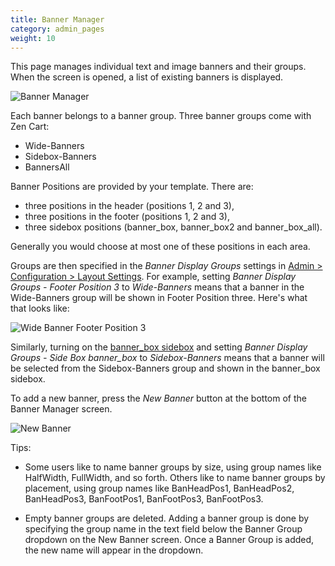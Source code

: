 ```yaml
---
title: Banner Manager
category: admin_pages
weight: 10 
---
```


This page manages individual text and image banners and their groups.  When the screen is opened, a list of existing banners is displayed. 

![Banner Manager](/images/banner_manager.png)

Each banner belongs to a banner group.  Three banner groups come with Zen Cart: 
- Wide-Banners
- Sidebox-Banners
- BannersAll 

Banner Positions are provided by your template.  There are:

- three positions in the header (positions 1, 2 and 3), 
- three positions in the footer (positions 1, 2 and 3), 
- three sidebox positions (banner_box, banner_box2 and banner_box_all). 

Generally you would choose at most one of these positions in each area. 

Groups are then specified in the *Banner Display Groups* settings in [Admin > Configuration > Layout Settings](/user/admin_pages/configuration/configuration_layoutsettings/).  For example, setting *Banner Display Groups - Footer Position 3* to *Wide-Banners* means that a banner in the Wide-Banners group will be shown in Footer Position three. Here's what that looks like: 

![Wide Banner Footer Position 3](/images/banner_footer_position_3.png)

Similarly, turning on the [banner_box sidebox](/user/sideboxes/sidebox_list/) and setting *Banner Display Groups - Side Box banner_box* to *Sidebox-Banners* means that a banner will be selected from the Sidebox-Banners group and shown in the banner_box sidebox. 

To add a new banner, press the *New Banner* button at the bottom of the Banner Manager screen. 

![New Banner](/images/new_banner.png)

Tips: 

- Some users like to name banner groups by size, using group names like HalfWidth, FullWidth, and so forth.  Others like to name banner groups by placement, using group names like BanHeadPos1, BanHeadPos2, BanHeadPos3, BanFootPos1, BanFootPos3, BanFootPos3.

- Empty banner groups are deleted. Adding a banner group is done by specifying the group name in the text field below the Banner Group dropdown on the New Banner screen. Once a Banner Group is added, the new name will appear in the dropdown.

